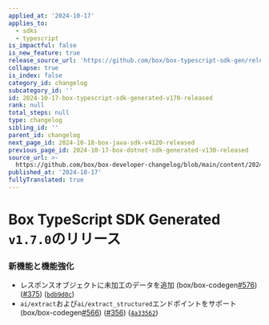```yaml
---
applied_at: '2024-10-17'
applies_to:
  - sdks
  - typescript
is_impactful: false
is_new_feature: true
release_source_url: 'https://github.com/box/box-typescript-sdk-gen/releases/tag/v1.7.0'
collapse: true
is_index: false
category_id: changelog
subcategory_id: ''
id: 2024-10-17-box-typescript-sdk-generated-v170-released
rank: null
total_steps: null
type: changelog
sibling_id: ''
parent_id: changelog
next_page_id: 2024-10-18-box-java-sdk-v4120-released
previous_page_id: 2024-10-17-box-dotnet-sdk-generated-v130-released
source_url: >-
  https://github.com/box/box-developer-changelog/blob/main/content/2024/10-17-box-typescript-sdk-generated-v170-released.md
published_at: '2024-10-17'
fullyTranslated: true
---
```

# Box TypeScript SDK Generated `v1.7.0`のリリース

### 新機能と機能強化

* レスポンスオブジェクトに未加工のデータを追加 (box/box-codegen[#576][1]) ([#375][2]) ([`bdb9d0c`][3])
* `ai/extract`および`ai/extract_structured`エンドポイントをサポート (box/box-codegen[#566][4]) ([#356][5]) ([`4a33562`][6])

[1]: https://github.com/box/box-typescript-sdk-gen/issues/576

[2]: https://github.com/box/box-typescript-sdk-gen/issues/375

[3]: https://github.com/box/box-typescript-sdk-gen/commit/bdb9d0caab1a54ca56aef5de4260215d1d3fbd35

[4]: https://github.com/box/box-typescript-sdk-gen/issues/566

[5]: https://github.com/box/box-typescript-sdk-gen/issues/356

[6]: https://github.com/box/box-typescript-sdk-gen/commit/4a335621c7eaa413162a5daa65d63d8353ba37f5
